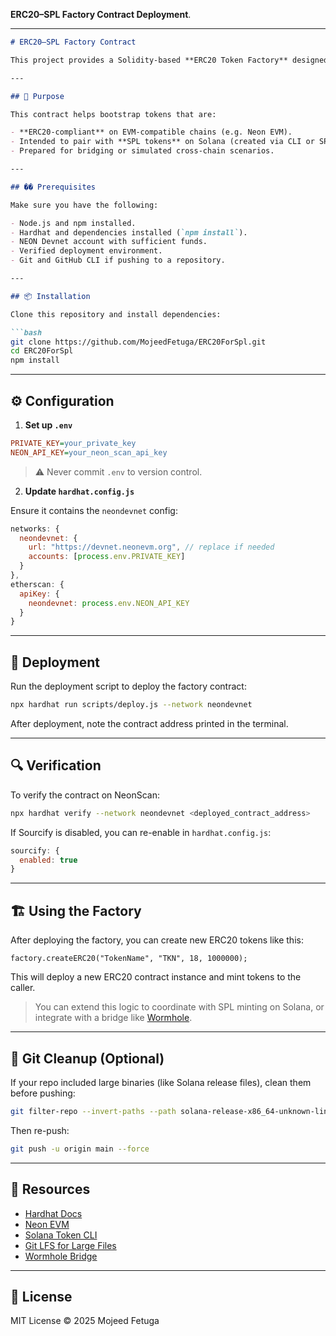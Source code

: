  **ERC20–SPL Factory Contract Deployment**. 

---

````markdown
# ERC20–SPL Factory Contract

This project provides a Solidity-based **ERC20 Token Factory** designed to facilitate a bridged experience between Ethereum and Solana ecosystems. While ERC20 and SPL are not natively compatible, this factory supports deploying ERC20 tokens on an EVM-compatible chain (like Neon EVM on Solana), which can then be paired with SPL tokens via off-chain or bridge mechanisms.

---

## 🌉 Purpose

This contract helps bootstrap tokens that are:

- **ERC20-compliant** on EVM-compatible chains (e.g. Neon EVM).
- Intended to pair with **SPL tokens** on Solana (created via CLI or SPL libraries).
- Prepared for bridging or simulated cross-chain scenarios.

---

## �� Prerequisites

Make sure you have the following:

- Node.js and npm installed.
- Hardhat and dependencies installed (`npm install`).
- NEON Devnet account with sufficient funds.
- Verified deployment environment.
- Git and GitHub CLI if pushing to a repository.

---

## 📦 Installation

Clone this repository and install dependencies:

```bash
git clone https://github.com/MojeedFetuga/ERC20ForSpl.git
cd ERC20ForSpl
npm install
````

---

## ⚙️ Configuration

1. **Set up `.env`**

```ini
PRIVATE_KEY=your_private_key
NEON_API_KEY=your_neon_scan_api_key
```

> ⚠️ Never commit `.env` to version control.

2. **Update `hardhat.config.js`**

Ensure it contains the `neondevnet` config:

```js
networks: {
  neondevnet: {
    url: "https://devnet.neonevm.org", // replace if needed
    accounts: [process.env.PRIVATE_KEY]
  }
},
etherscan: {
  apiKey: {
    neondevnet: process.env.NEON_API_KEY
  }
}
```

---

## 🚀 Deployment

Run the deployment script to deploy the factory contract:

```bash
npx hardhat run scripts/deploy.js --network neondevnet
```

After deployment, note the contract address printed in the terminal.

---

## 🔍 Verification

To verify the contract on NeonScan:

```bash
npx hardhat verify --network neondevnet <deployed_contract_address>
```

If Sourcify is disabled, you can re-enable in `hardhat.config.js`:

```js
sourcify: {
  enabled: true
}
```

---

## 🏗️ Using the Factory

After deploying the factory, you can create new ERC20 tokens like this:

```solidity
factory.createERC20("TokenName", "TKN", 18, 1000000);
```

This will deploy a new ERC20 contract instance and mint tokens to the caller.

> You can extend this logic to coordinate with SPL minting on Solana, or integrate with a bridge like [Wormhole](https://wormhole.com).

---

## 🧹 Git Cleanup (Optional)

If your repo included large binaries (like Solana release files), clean them before pushing:

```bash
git filter-repo --invert-paths --path solana-release-x86_64-unknown-linux-gnu.tar.bz2 --force
```

Then re-push:

```bash
git push -u origin main --force
```

---

## 🔗 Resources

* [Hardhat Docs](https://hardhat.org)
* [Neon EVM](https://neonfoundation.io/)
* [Solana Token CLI](https://spl.solana.com/token)
* [Git LFS for Large Files](https://git-lfs.github.com/)
* [Wormhole Bridge](https://wormhole.com/)

---

## 📜 License

MIT License © 2025 Mojeed Fetuga

```



